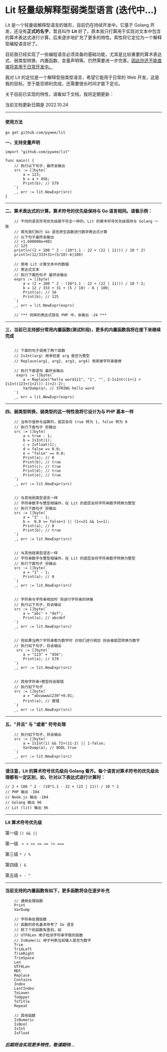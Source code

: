 # Lit 轻量级解释型弱类型语言 (迭代中...)


Lit 是一个轻量级解释型语言的锥形，目前仍在持续开发中。它基于 Golang 开发，还没有<b>正式的名字</b>，暂且叫作 <b>Lit</b> 好了。原本我只打算用于实现对文本中包含的算术表达式进行计算，后来逐步地扩充了更多的特性。索性将它定位为一个解释型编程语言好了。

目前我已经实现了一些编程语言必须具备的基础功能，尤其是比较重要的算术表达式、弱类型转换、内置函数、变量声明等。仍然需要进一步完善。<u>因此你还不能直接将其用于日常开发中。</u>

我对 Lit 的定位是一个解释型弱类型语言，希望它能用于日常的 Web 开发，这是我的目标。至于能否顺利完成，还需要很长时间才能下定论。

关于目前已实现的特性，请看如下文档，我将定期更新：

当前文档更新日期是 2022.10.24

---

#### 使用方法


```
go get github.com/pywee/lit
```



**一、支持变量声明**
```golang
import "github.com/pywee/lit"

func main() {
    // 执行以下句子，最终会输出
    src := []byte(`
        a = 123;
        b = a + 456;
        Print(b); // 579
    `)
    _, err := lit.NewExpr(src)
}

```

---

**二、算术表达式的计算。算术符号的优先级保持与 Go 语言相同。请看示例：**

```golang
    // 不同的语言符号优先级是不完全一样的，Lit 的算术符号优先级保持与 Golang 一致
    // 首先我们执行 Go 语言原生函数进行数学表达式计算
    // 以下句子最终会输出 
    // +1.600000e+001
    // 125
    println((2 + 100 ^ 2 - (10*1.1 - 22 + (22 | 11))) / 10 * 2)
    println(12/333+31+(5/10)-6|100)

    // 使用 Lit 计算文本中的数据
    // 表达式文本
    // 执行下面的句子 最终会输出
    exprs := []byte(`
        a = (2 + 100 ^ 2 - (10*1.1 - 22 + (22 | 11))) / 10 * 2;
        b = 12 / 333 + 31 + (5 / 10) - 6 | 100;
        Print(a); // 16
        Print(b); // 125
    `)
    _, err = lit.NewExpr(exprs)

    // *** 同样的表达式放在 PHP 中，会输出 -24 ***

```

---

**三、当前已支持部分常用内置函数(测试阶段)，更多的内置函数我将在接下来继续完成**

```golang

    // 下面的句子调用了两个函数 
    // IsInt(arg) 用来检查 arg 是否为整型 
    // Replace(arg1, arg2, arg3, arg4) 用来做字符串替换

    // 执行下面语句 最终会输出
     exprs := []byte(`
        a = Replace("hello word111", "1", "", 2-IsInt((1+(1 + IsInt(123+(1+2)))-1)+2)-2);
        VarDump(a); // STRING hello word
    `)
    _, err = lit.NewExpr(exprs)

```
---
**四、弱类型转换，弱类型的这一特性我将它设计为与 PHP 基本一样**
```golang
    // 当布尔值参与运算时，底层会将 true 转为 1, false 转为 0
    // 执行下面句子 将输出
    src := []byte(`
        a = true - 1;
        b = IsInt(1);
        c = IsFloat(1);
        d = false == 0.0;
        e = "false" == 0.0;
        Print(a); // 0
        Print(b); // true
        Print(c); // true
        Print(d); // true
        Print(e); // true
    `)
    _, err := lit.NewExpr(src)


    // 与其他弱类型语言一样
    // 字符串数字与整型相操作，在 Lit 的底层会将字符串数字转换为整型
    // 执行下面句子 将输出
    src := []byte(`
        a = "1" - 1;
        b =  0.0 >= false+1 || (1<=21 && 1==1);
        Print(a); // 0
        Print(b); // true
    `)
    _, err := lit.NewExpr(src)


    // 与其他弱类型语言一样
    // 字符串数字与整型相操作，在 Lit 的底层会将字符串数字转换为整型
    // 执行下面句子 将输出
    src := []byte(`
        a = "1" - 1;
        Print(a); // 0
    `)
    _, err := lit.NewExpr(src)


    // 字符串与字符串相加时 将进行字符串的拼接
    // 执行以下句子，将会输出
    src := []byte(`
        a = "abc" + "def";
        Print(a); // abcdef
    `)
    _, err := lit.NewExpr(src)


    // 但如果当两个字符串都为数字时 对他们进行相加 则会被底层转换为数字
    // 执行如下句子，将会输出
     src := []byte(`
        a = "123" + "456";
        Print(a); // 579
    `)
    _, err := lit.NewExpr(src)


    // 其他字符串+整型将会报错
    // 执行如下句子
    src := []byte(`
    	a = "abcwwww1230"+0.01;
    	Print(a); // 报错
    `)
    _, err := lit.NewExpr(src)
```


---


**五、"并且" 与 "或者" 符号处理**
```golang
    // 执行如下句子，将会输出
    src := []byte(`
        a = IsInt(1) && 72+(11-2) || 1-false;
        VarDump(a); // BOOL true
    `)
    _, err := lit.NewExpr(src)

```


---
**请注意，Lit 的算术符号优先级向 Golang 看齐。每个语言对算术符号的优先级处理都有一定区别，如，针对以下表达式进行计算时：**

``` golang
// 2 + 100 ^ 2 - (10*1.1 - 22 + (22 | 11)) / 10 * 2
// PHP 输出 -104
// Node.js 输出 -104
// Golang 输出 96
// Lit (lit) 输出 96
```

---

**Lit 算术符号优先级**

第一级  ``` () && || ```

第一级  ``` > < >= <= == != ===```

第三级  ``` * / % ```

第四级 ```| &``` 

第五级  ``` + - ^ ```

---

**当前支持的内置函数有如下，更多函数将会在逐步补充**
```golang
    // 通用处理函数
    Print
    VarDump

    // 字符串处理函数
    // 函数的命名基本参考了 Go 语言
    // 除了个别函数有差别，如 
    // UTF8Len 用于检测字符串字数的函数
    // IsNumeric 用于判断当前输入是否为数字
    Trim
    TrimLeft
    TrimRight
    TrimSpace
    Len
    UTF8Len
    MD5
    Replace
    Contains
    Index
    LastIndex
    ToLower
    ToUpper
    ToTitle
    Repeat

    // 其他函数
    IsNumeric
    IsBool
    IsInt
    IsFloat
```


##### 后期将会实现更多特性，敬请期待...

